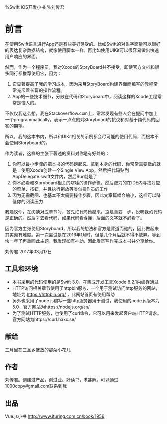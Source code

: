 %Swift iOS开发小书
%刘传君

# 前言

在使用Swift语言进行App还是有些美好感受的。比如Swift的对象字面量可以很好的表达复杂数据结构，就像使用脚本一样。再比如使用UIKit可以很容易做出快速用户响应的界面。

然而，作为一个程序员，我对Xcode的StoryBoard并不接受，即使官方文档和很多同行都推荐使用它，因为：

1. 它显著提高了我的学习成本，因为采用StoryBoard构建界面而编写的教程常常充斥着长篇的操作流程。
2. App的一些技术细节，分散在代码和Storyboard中，阅读这样的Xcode工程常常是恼人的。

不仅仅我这么想，我在Stackoverflow.com上，常常发现有些人会在提问中加上一个programmatically，表示一点点的对Storyboard的抗议和对基于纯代码的回答的期望。

所以，我的这本书内，所以和UIKit相关的示例都会尽可能的使用代码，而根本不会使用Storyboard的。

作为读者，这样的主张下著述的资料对你是有好处的：

1. 你可以最小步骤的把本书的代码跑起来。拿到本身的代码，你常常需要做的就是：使用Xcode创建一个Single View App，然后把代码贴到AppDelegate.swift文件内，然后Run就是了
2. 你不必看和Storyboard相关的啰嗦的操作步骤，然后费力的在IDE内寻找对应的菜单、按钮，并且执行拖放等类似操作员的工作
3. 因为无需截图、也基本不太需要操作步骤，因此文章篇幅会缩小，这样可以降低你的阅读压力

我建议你，在阅读对应章节时，首先把代码跑起来。这是重要一步，说明我的代码是正确的。然后才去看代码，如果代码看得懂，后面的文字就不必看了。

因为官方主张使用Storyboard，所以我的想法和官方是背道而驰的，因此做起来其实颇有难度。第一次尝试是在2016年1月时，但是几个月后就不得不放弃。等到快一年了再重回此主题，我发现如有神助，因此发奋写作完成本书并分享给你。



刘传君 
2017年03月17日 

## 工具和环境

- 本书采用的代码使用的是Swift 3.0，在集成开发工具Xcode 8.2.1内编译通过
- HTTP访问相关章节使用了httpbin服务，一个用于测试访问http服务的网站，地址为:https://httpbin.org/ ，此网站首页有使用帮助
- 另外也采用了node.js编写一些http服务器用于测试，我使用的node.js版本为5.0，官方网站为https://nodejs.org/en/
- 为了测试HTTP服务，也使用了curl命令，它可以用来发起客户端HTTP请求。官方网站为https://curl.haxx.se/

## 献给

三月里在三圣乡盛放的那朵小花儿

## 作者

刘传君。创建过产品，创过业。好读书，求甚解。可以通过1000copy#gmail.com联系到我

## 出品

Vue.js小书 http://www.ituring.com.cn/book/1956
